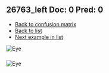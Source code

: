 ## 26763_left Doc: 0 Pred: 0
- [Back to confusion matrix](https://github.com/juliandewit/kaggle_retinopathy/blob/master/matrix.md)
- [Back to list](https://github.com/juliandewit/kaggle_retinopathy/blob/master/lists/00/list.md)
- [Next example in list](https://github.com/juliandewit/kaggle_retinopathy/blob/master/lists/00/26/2677_left.md)

![Eye](https://retinopaty.blob.core.windows.net/size1024/26763_left_0.jpeg)

### 

![Eye]()
